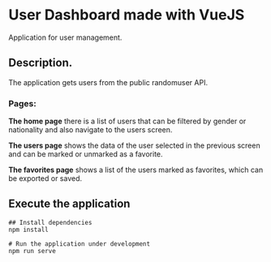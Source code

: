 # User Dashboard made with VueJS

Application for user management.

## Description.

The application gets users from the public randomuser API.

### Pages:

**The home page** there is a list of users that can be filtered by gender or nationality and also navigate to the users screen.

**The users page** shows the data of the user selected in the previous screen and can be marked or unmarked as a favorite.

**The favorites page** shows a list of the users marked as favorites, which can be exported or saved.

## Execute the application

```
## Install dependencies
npm install

# Run the application under development
npm run serve


```

